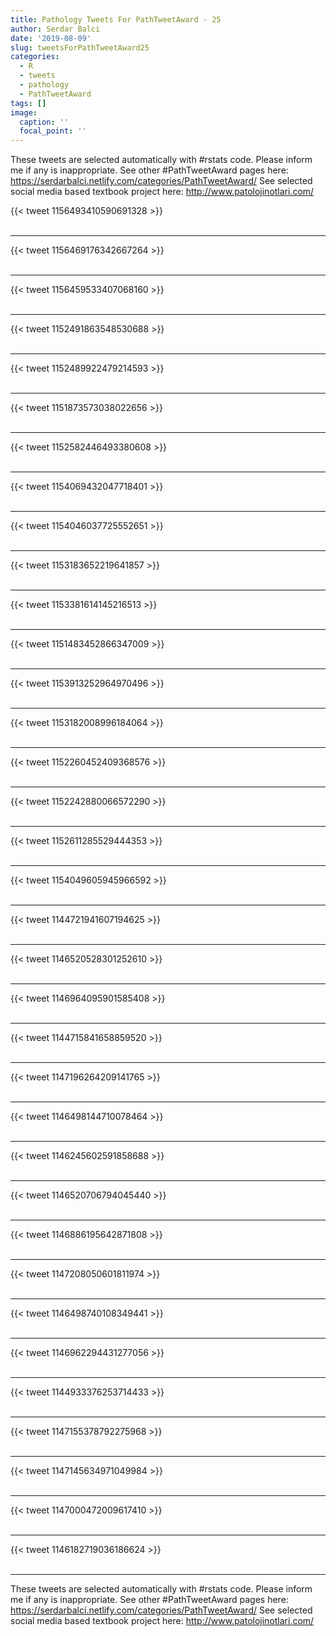 ```yaml
---
title: Pathology Tweets For PathTweetAward - 25
author: Serdar Balci
date: '2019-08-09'
slug: tweetsForPathTweetAward25
categories:
  - R
  - tweets
  - pathology
  - PathTweetAward
tags: []
image:
  caption: ''
  focal_point: ''
---
```



These tweets are selected automatically with #rstats code. Please inform me if any is inappropriate.
See other #PathTweetAward pages here: https://serdarbalci.netlify.com/categories/PathTweetAward/ 
See selected social media based textbook project here: http://www.patolojinotlari.com/

{{< tweet 1156493410590691328 >}}
<br>
<br>
<hr>
{{< tweet 1156469176342667264 >}}
<br>
<br>
<hr>
{{< tweet 1156459533407068160 >}}
<br>
<br>
<hr>
{{< tweet 1152491863548530688 >}}
<br>
<br>
<hr>
{{< tweet 1152489922479214593 >}}
<br>
<br>
<hr>
{{< tweet 1151873573038022656 >}}
<br>
<br>
<hr>
{{< tweet 1152582446493380608 >}}
<br>
<br>
<hr>
{{< tweet 1154069432047718401 >}}
<br>
<br>
<hr>
{{< tweet 1154046037725552651 >}}
<br>
<br>
<hr>
{{< tweet 1153183652219641857 >}}
<br>
<br>
<hr>
{{< tweet 1153381614145216513 >}}
<br>
<br>
<hr>
{{< tweet 1151483452866347009 >}}
<br>
<br>
<hr>
{{< tweet 1153913252964970496 >}}
<br>
<br>
<hr>
{{< tweet 1153182008996184064 >}}
<br>
<br>
<hr>
{{< tweet 1152260452409368576 >}}
<br>
<br>
<hr>
{{< tweet 1152242880066572290 >}}
<br>
<br>
<hr>
{{< tweet 1152611285529444353 >}}
<br>
<br>
<hr>
{{< tweet 1154049605945966592 >}}
<br>
<br>
<hr>
{{< tweet 1144721941607194625 >}}
<br>
<br>
<hr>
{{< tweet 1146520528301252610 >}}
<br>
<br>
<hr>
{{< tweet 1146964095901585408 >}}
<br>
<br>
<hr>
{{< tweet 1144715841658859520 >}}
<br>
<br>
<hr>
{{< tweet 1147196264209141765 >}}
<br>
<br>
<hr>
{{< tweet 1146498144710078464 >}}
<br>
<br>
<hr>
{{< tweet 1146245602591858688 >}}
<br>
<br>
<hr>
{{< tweet 1146520706794045440 >}}
<br>
<br>
<hr>
{{< tweet 1146886195642871808 >}}
<br>
<br>
<hr>
{{< tweet 1147208050601811974 >}}
<br>
<br>
<hr>
{{< tweet 1146498740108349441 >}}
<br>
<br>
<hr>
{{< tweet 1146962294431277056 >}}
<br>
<br>
<hr>
{{< tweet 1144933376253714433 >}}
<br>
<br>
<hr>
{{< tweet 1147155378792275968 >}}
<br>
<br>
<hr>
{{< tweet 1147145634971049984 >}}
<br>
<br>
<hr>
{{< tweet 1147000472009617410 >}}
<br>
<br>
<hr>
{{< tweet 1146182719036186624 >}}
<br>
<br>
<hr>


These tweets are selected automatically with #rstats code. Please inform me if any is inappropriate.
See other #PathTweetAward pages here: https://serdarbalci.netlify.com/categories/PathTweetAward/ 
See selected social media based textbook project here: http://www.patolojinotlari.com/
